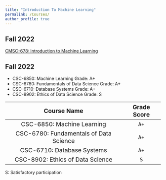 ```yaml
---
title: "Introduction To Machine Learning"
permalink: /Courses/
author_profile: true
---
```


## Fall 2022
[CMSC-678: Introduction to Machine Learning](https://manasgaur.github.io/CMSC-678/)

## Fall 2022  
* CSC-6850: Machine Learning                 Grade: A+  
* CSC-6780: Fundamentals of Data Science     Grade: A+  
* CSC-6710: Database Systems                 Grade: A+  
* CSC-8902: Ethics of Data Science           Grade: S


| <span style="font-size: larger">**Course Name**</span>                      | <span style="font-size: larger">**Grade Score**</span> |
|:--------------------------------------------------------------------------:|:-------------------------------------------------:|
| <span style="font-size: larger">CSC-6850: Machine Learning</span>           | <span style="font-size: larger">`A+`</span>       |
| <span style="font-size: larger">CSC-6780: Fundamentals of Data Science</span>| <span style="font-size: larger">`A+`</span>       |
| <span style="font-size: larger">CSC-6710: Database Systems</span>           | <span style="font-size: larger">`A+`</span>       |
| <span style="font-size: larger">CSC-8902: Ethics of Data Science</span>     | <span style="font-size: larger">`S`</span>        |



S: Satisfactory participation
